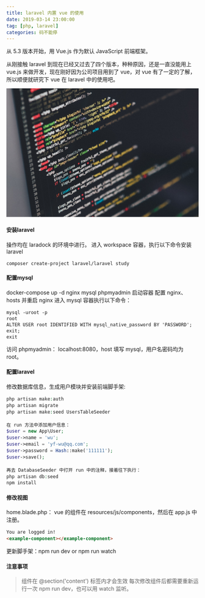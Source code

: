 ```yaml
---
title: laravel 内置 vue 的使用
date: 2019-03-14 23:00:00
tag: [php, laravel]
categories: 码不能停
---
```


从 5.3 版本开始，用 Vue.js 作为默认 JavaScript 前端框架。

从刚接触 laravel 到现在已经又过去了四个版本，种种原因，还是一直没能用上 vue.js 来做开发，现在刚好因为公司项目用到了 vue，对 vue 有了一定的了解，所以顺便就研究下 vue 在 laravel 中的使用吧。

![](laravel-vue/php.jpg)
<!--more-->

#### 安装laravel

操作均在 laradock 的环境中进行。
进入 workspace 容器，执行以下命令安装 laravel
```
composer create-project laravel/laravel study
```

#### 配置mysql

docker-compose up -d nginx mysql phpmyadmin 启动容器
配置 nginx、hosts 并重启 nginx
进入 mysql 容器执行以下命令：
```shell
mysql -uroot -p
root
ALTER USER root IDENTIFIED WITH mysql_native_password BY 'PASSWORD';
exit;
exit

```

访问 phpmyadmin： localhost:8080，host 填写 mysql，用户名密码均为 root。

#### 配置laravel
修改数据库信息，生成用户模块并安装前端脚手架:
```php
php artisan make:auth
php artisan migrate
php artisan make:seed UsersTableSeeder

在 run 方法中添加用户信息：
$user = new App\User;
$user->name = 'wu';
$user->email = 'yf-wu@qq.com';
$user->password = Hash::make('111111');
$user->save();

再去 DatabaseSeeder 中打开 run 中的注释，接着往下执行：
php artisan db:seed
npm install
```

#### 修改视图 
home.blade.php：
vue 的组件在 resources/js/components，然后在 app.js 中注册。
```html
You are logged in!
<example-component></example-component>
```
更新脚手架：npm run dev  or npm run watch

#### 注意事项
> 组件在 @section('content') 标签内才会生效
> 每次修改组件后都需要重新运行一次 npm run dev，也可以用 watch 监听。
